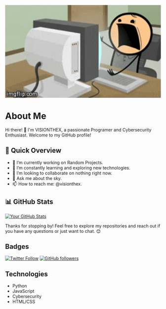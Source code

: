   <div align="center">
    <img src="https://github.com/visionthex/SANS2022-Holiday-Hack-Challange/blob/main/Images/giphy.gif" width="600" height="300"/>
  </div>
  
# About Me

Hi there! 👋 I'm VISIONTHEX, a passionate Programer and Cybersecurity Enthusiast. Welcome to my GitHub profile!

## 🚀 Quick Overview

- 🔭 I’m currently working on Random Projects.
- 🌱 I’m constantly learning and exploring new technologies.
- 👯 I’m looking to collaborate on nothing right now.
- 💬 Ask me about the sky.
- 📫 How to reach me: @visionthex.

## 📊 GitHub Stats

[![Your GitHub Stats](https://github-readme-stats.vercel.app/api?username=visionthex&show_icons=true&count_private=true&hide=contribs)](https://github.com/visionthex)

Thanks for stopping by! Feel free to explore my repositories and reach out if you have any questions or just want to chat. 😊

## Badges

[![Twitter Follow](https://img.shields.io/twitter/follow/visionthex?style=social)](https://twitter.com/visionthex)
[![GitHub followers](https://img.shields.io/github/followers/visionthex?style=social)](https://github.com/visionthex)

## Technologies

- Python
- JavaScript
- Cybersecurity
- HTML/CSS
